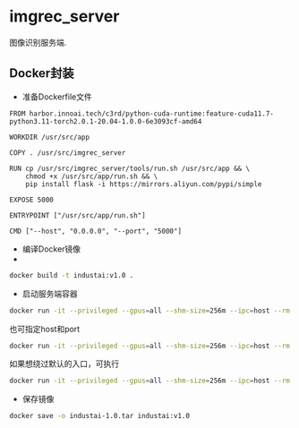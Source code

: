 # imgrec_server

图像识别服务端.

## Docker封装

- 准备Dockerfile文件
```text
FROM harbor.innoai.tech/c3rd/python-cuda-runtime:feature-cuda11.7-python3.11-torch2.0.1-20.04-1.0.0-6e3093cf-amd64

WORKDIR /usr/src/app

COPY . /usr/src/imgrec_server

RUN cp /usr/src/imgrec_server/tools/run.sh /usr/src/app && \
    chmod +x /usr/src/app/run.sh && \
    pip install flask -i https://mirrors.aliyun.com/pypi/simple

EXPOSE 5000

ENTRYPOINT ["/usr/src/app/run.sh"]

CMD ["--host", "0.0.0.0", "--port", "5000"]
```

- 编译Docker镜像
- 
```bash
docker build -t industai:v1.0 .
```

- 启动服务端容器

```bash
docker run -it --privileged --gpus=all --shm-size=256m --ipc=host --rm -p5000:5000 industai:v1.0
```

也可指定host和port
```bash
docker run -it --privileged --gpus=all --shm-size=256m --ipc=host --rm -p5000:5000 industai:v1.0 --port 5000
```

如果想绕过默认的入口，可执行
```bash
docker run -it --privileged --gpus=all --shm-size=256m --ipc=host --rm -p5000:5000 --entrypoint bash industai:v1.0
```

- 保存镜像

```bash
docker save -o industai-1.0.tar industai:v1.0
```
